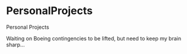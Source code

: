 # PersonalProjects
Personal Projects

Waiting on Boeing contingencies to be lifted, but need to keep my brain sharp...
